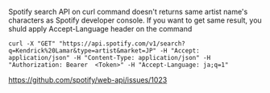 Spotify search API on curl command doesn't returns same artist name's characters as Spotify developer console.
If you want to get same result, you shuld apply Accept-Language header on the command 

```
curl -X "GET" "https://api.spotify.com/v1/search?q=Kendrick%20Lamar&type=artist&market=JP" -H "Accept: application/json" -H "Content-Type: application/json" -H "Authorization: Bearer  <Token>" -H "Accept-Language: ja;q=1"
```

https://github.com/spotify/web-api/issues/1023
